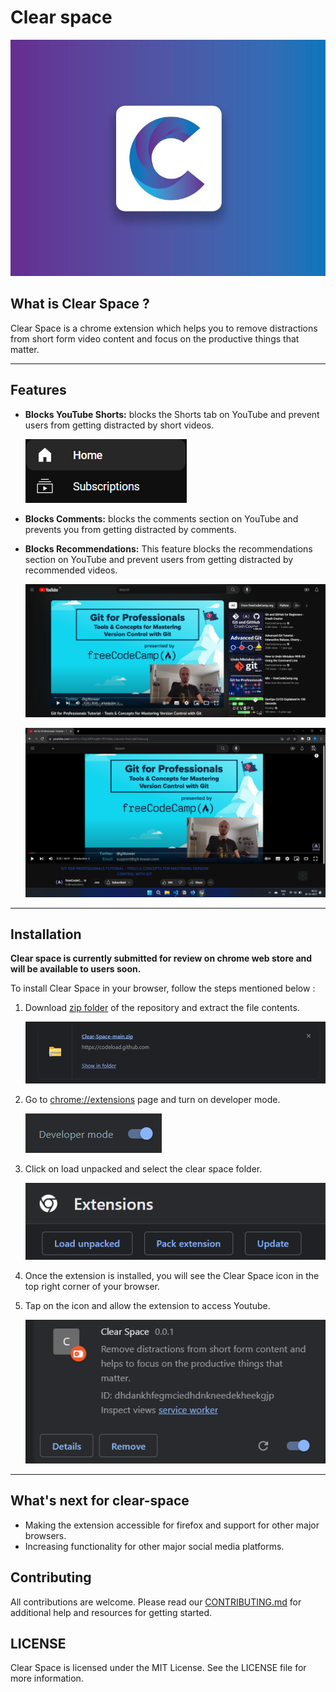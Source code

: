 # Clear space

![Clear space icon](./images/icon.png)

## What is Clear Space ?

Clear Space is a chrome extension which helps you to remove distractions from short form video content and focus on the productive things that matter.

---

## Features

- **Blocks YouTube Shorts:**
  blocks the Shorts tab on YouTube and prevent users from getting distracted by short videos.
  
  ![Shorts-tab-removed-image](./images//shortstab-removed.png)

- **Blocks Comments:**
  blocks the comments section on YouTube and prevents you from getting distracted by comments.
  
- **Blocks Recommendations:**
  This feature blocks the recommendations section on YouTube and prevent users from getting distracted by recommended videos.
  
  ![youtube-watch-page](./images/watch-page.png)
  
  ![watch-page-with-clear-space](./images/watch-page-focussed.png)

---

## Installation

**Clear space is currently submitted for review on chrome web store and will be available to users soon.**

To install Clear Space in your browser, follow the steps mentioned below :

1. Download [zip folder](https://github.com/Santhoshmani1/Clear-Space/archive/refs/heads/main.zip) of the repository and extract the file contents.

    ![Clear-space-zip](./images/clear-space-zip.png)
   
2. Go to [chrome://extensions](chrome://extensions/) page and turn on developer mode.
   
   ![](./images//developer-mode.png)
   
3. Click on load unpacked and select the clear space folder.

   ![Load Unpacked](./images/load-unpacked.png)

4. Once the extension is installed, you will see the Clear Space icon in the top right corner of your browser.
   
5. Tap on the icon and allow the extension to access Youtube.
   
   ![extension-loaded-image](./images/loaded-image.png)

---

## What's next for clear-space

- Making the extension accessible for firefox and support for other major browsers.
- Increasing functionality for other major social media platforms.

## Contributing

All contributions are welcome.
Please read our [CONTRIBUTING.md](https://github.com/santhoshmani1/Clear-space/blob/main/contributing.md) for additional help and resources for getting started.

## LICENSE

Clear Space is licensed under the MIT License. See the LICENSE file for more information.

